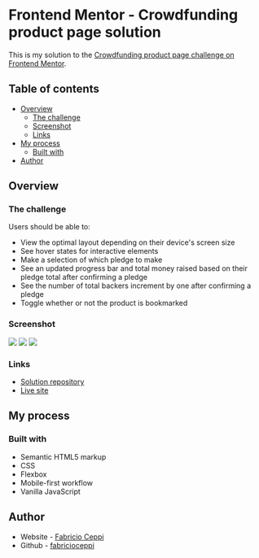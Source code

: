 # Frontend Mentor - Crowdfunding product page solution

This is my solution to the [Crowdfunding product page challenge on Frontend Mentor](https://www.frontendmentor.io/challenges/crowdfunding-product-page-7uvcZe7ZR).

## Table of contents

- [Overview](#overview)
  - [The challenge](#the-challenge)
  - [Screenshot](#screenshot)
  - [Links](#links)
- [My process](#my-process)
  - [Built with](#built-with)
- [Author](#author)

## Overview

### The challenge

Users should be able to:

- View the optimal layout depending on their device's screen size
- See hover states for interactive elements
- Make a selection of which pledge to make
- See an updated progress bar and total money raised based on their pledge total after confirming a pledge
- See the number of total backers increment by one after confirming a pledge
- Toggle whether or not the product is bookmarked

### Screenshot

![](./images/screenshot1.jpg)
![](./images/screenshot2.jpg)
![](./images/screenshot3.jpg)

### Links

- [Solution repository](https://github.com/fabricioceppi/Crowdfunding-product-page)
- [Live site](https://fabricioceppi.github.io/Crowdfunding-product-page/)

## My process

### Built with

- Semantic HTML5 markup
- CSS
- Flexbox
- Mobile-first workflow
- Vanilla JavaScript

## Author

- Website - [Fabricio Ceppi](https://fabricioceppi.github.io/portfolio/)
- Github - [fabricioceppi](https://github.com/fabricioceppi)
